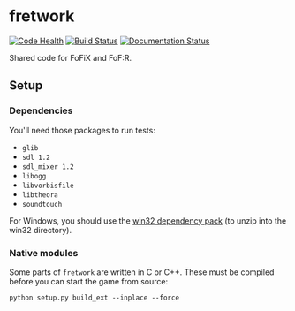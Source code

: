# fretwork

[![Code Health](https://landscape.io/github/fofix/fretwork/master/landscape.svg?style=flat)](https://landscape.io/github/fofix/fretwork/master)
[![Build Status](https://travis-ci.org/fofix/fretwork.svg?branch=master)](https://travis-ci.org/fofix/fretwork)
[![Documentation Status](https://readthedocs.org/projects/fretwork/badge/?version=latest)](http://fretwork.readthedocs.io/en/latest/?badge=latest)


Shared code for FoFiX and FoF:R.


## Setup

### Dependencies

You'll need those packages to run tests:
* `glib`
* `sdl 1.2`
* `sdl_mixer 1.2`
* `libogg`
* `libvorbisfile`
* `libtheora`
* `soundtouch`

For Windows, you should use the [win32 dependency pack](http://fofix.net/downloads/fofix-win32-deppack-20130304-updated.zip) (to unzip into the win32 directory).


### Native modules

Some parts of `fretwork` are written in C or C++. These must be compiled
before you can start the game from source:

    python setup.py build_ext --inplace --force

